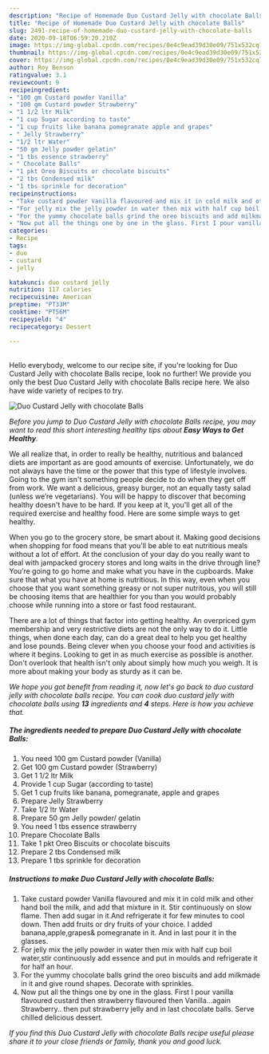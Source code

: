 ```yaml
---
description: "Recipe of Homemade Duo Custard Jelly with chocolate Balls"
title: "Recipe of Homemade Duo Custard Jelly with chocolate Balls"
slug: 2491-recipe-of-homemade-duo-custard-jelly-with-chocolate-balls
date: 2020-09-18T06:59:20.210Z
image: https://img-global.cpcdn.com/recipes/0e4c9ead39d30e09/751x532cq70/duo-custard-jelly-with-chocolate-balls-recipe-main-photo.jpg
thumbnail: https://img-global.cpcdn.com/recipes/0e4c9ead39d30e09/751x532cq70/duo-custard-jelly-with-chocolate-balls-recipe-main-photo.jpg
cover: https://img-global.cpcdn.com/recipes/0e4c9ead39d30e09/751x532cq70/duo-custard-jelly-with-chocolate-balls-recipe-main-photo.jpg
author: Roy Benson
ratingvalue: 3.1
reviewcount: 9
recipeingredient:
- "100 gm Custard powder Vanilla"
- "100 gm Custard powder Strawberry"
- "1 1/2 ltr Milk"
- "1 cup Sugar according to taste"
- "1 cup fruits like banana pomegranate apple and grapes"
- " Jelly Strawberry"
- "1/2 ltr Water"
- "50 gm Jelly powder gelatin"
- "1 tbs essence strawberry"
- " Chocolate Balls"
- "1 pkt Oreo Biscuits or chocolate biscuits"
- "2 tbs Condensed milk"
- "1 tbs sprinkle for decoration"
recipeinstructions:
- "Take custard powder Vanilla flavoured and mix it in cold milk and other hand boil the milk, and add that mixture in it. Stir continuously on slow flame. Then add sugar in it.And refrigerate it for few minutes to cool down. Then add fruits or dry fruits of your choice. I added banana,apple,grapes&amp; pomegranate in it. And in last pour it in the glasses."
- "For jelly mix the jelly powder in water then mix with half cup boil water,stir continuously add essence and put in moulds and refrigerate it for half an hour."
- "For the yummy chocolate balls grind the oreo biscuits and add milkmade in it and give round shapes. Decorate with sprinkles."
- "Now put all the things one by one in the glass. First I pour vanilla flavoured custard then strawberry flavoured then Vanilla...again Strawberry.. then put strawberry jelly and in last chocolate balls. Serve chilled delicious dessert."
categories:
- Recipe
tags:
- duo
- custard
- jelly

katakunci: duo custard jelly 
nutrition: 117 calories
recipecuisine: American
preptime: "PT33M"
cooktime: "PT56M"
recipeyield: "4"
recipecategory: Dessert

---
```

<br>
Hello everybody, welcome to our recipe site, if you're looking for Duo Custard Jelly with chocolate Balls recipe, look no further! We provide you only the best Duo Custard Jelly with chocolate Balls recipe here. We also have wide variety of recipes to try.
<br>


![Duo Custard Jelly with chocolate Balls](https://img-global.cpcdn.com/recipes/0e4c9ead39d30e09/751x532cq70/duo-custard-jelly-with-chocolate-balls-recipe-main-photo.jpg)

<i>Before you jump to Duo Custard Jelly with chocolate Balls recipe, you may want to read this short interesting healthy tips about <strong>Easy Ways to Get Healthy</strong>.</i>

We all realize that, in order to really be healthy, nutritious and balanced diets are important as are good amounts of exercise. Unfortunately, we do not always have the time or the power that this type of lifestyle involves. Going to the gym isn't something people decide to do when they get off from work. We want a delicious, greasy burger, not an equally tasty salad (unless we’re vegetarians). You will be happy to discover that becoming healthy doesn't have to be hard. If you keep at it, you'll get all of the required exercise and healthy food. Here are some simple ways to get healthy.

When you go to the grocery store, be smart about it. Making good decisions when shopping for food means that you'll be able to eat nutritious meals without a lot of effort. At the conclusion of your day do you really want to deal with jampacked grocery stores and long waits in the drive through line? You’re going to go home and make what you have in the cupboards. Make sure that what you have at home is nutritious. In this way, even when you choose that you want something greasy or not super nutritous, you will still be choosing items that are healthier for you than you would probably choose while running into a store or fast food restaurant.

There are a lot of things that factor into getting healthy. An overpriced gym membership and very restrictive diets are not the only way to do it. Little things, when done each day, can do a great deal to help you get healthy and lose pounds. Being clever when you choose your food and activities is where it begins. Looking to get in as much exercise as possible is another. Don't overlook that health isn't only about simply how much you weigh. It is more about making your body as sturdy as it can be. 


<i>We hope you got benefit from reading it, now let's go back to duo custard jelly with chocolate balls recipe. You can cook duo custard jelly with chocolate balls using <strong>13</strong> ingredients and <strong>4</strong> steps. Here is how you achieve that.
</i>

##### The ingredients needed to prepare Duo Custard Jelly with chocolate Balls:

1. You need 100 gm Custard powder (Vanilla)
1. Get 100 gm Custard powder (Strawberry)
1. Get 1 1/2 ltr Milk
1. Provide 1 cup Sugar (according to taste)
1. Get 1 cup fruits like banana, pomegranate, apple and grapes
1. Prepare  Jelly Strawberry
1. Take 1/2 ltr Water
1. Prepare 50 gm Jelly powder/ gelatin
1. You need 1 tbs essence strawberry
1. Prepare  Chocolate Balls
1. Take 1 pkt Oreo Biscuits or chocolate biscuits
1. Prepare 2 tbs Condensed milk
1. Prepare 1 tbs sprinkle for decoration


##### Instructions to make Duo Custard Jelly with chocolate Balls:

1. Take custard powder Vanilla flavoured and mix it in cold milk and other hand boil the milk, and add that mixture in it. Stir continuously on slow flame. Then add sugar in it.And refrigerate it for few minutes to cool down. Then add fruits or dry fruits of your choice. I added banana,apple,grapes&amp; pomegranate in it. And in last pour it in the glasses.
1. For jelly mix the jelly powder in water then mix with half cup boil water,stir continuously add essence and put in moulds and refrigerate it for half an hour.
1. For the yummy chocolate balls grind the oreo biscuits and add milkmade in it and give round shapes. Decorate with sprinkles.
1. Now put all the things one by one in the glass. First I pour vanilla flavoured custard then strawberry flavoured then Vanilla...again Strawberry.. then put strawberry jelly and in last chocolate balls. Serve chilled delicious dessert.


<i>If you find this Duo Custard Jelly with chocolate Balls recipe useful please share it to your close friends or family, thank you and good luck.</i>

